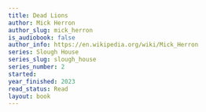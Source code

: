 ```yaml
---
title: Dead Lions
author: Mick Herron
author_slug: mick_herron
is_audiobook: false
author_info: https://en.wikipedia.org/wiki/Mick_Herron
series: Slough House
series_slug: slough_house
series_number: 2
started: 
year_finished: 2023
read_status: Read
layout: book
---
```

